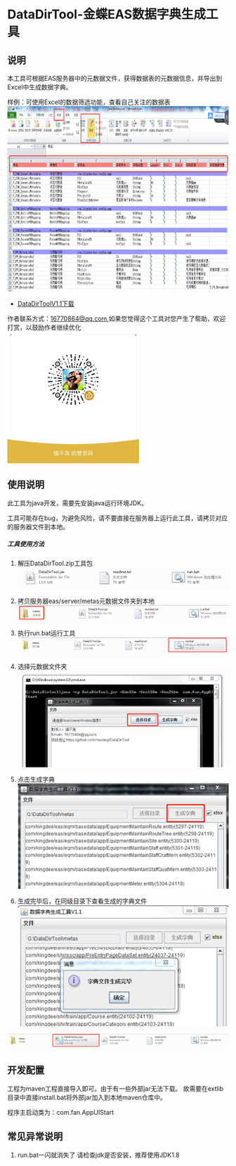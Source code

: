 # DataDirTool-金蝶EAS数据字典生成工具

## 说明

本工具可根据EAS服务器中的元数据文件，获得数据表的元数据信息，并导出到Excel中生成数据字典。</br>

样例：可使用Excel的数据筛选功能，查看自己关注的数据表<br>
<img src="doc/img/demo.png" width="791" height="422">

* [DataDirToolV1.1下载](https://github.com/maobuji/DataDirTool/releases/download/1.1/DataDirTool1.1.zip)

作者联系方式：16770864@qq.com,如果您觉得这个工具对您产生了帮助，欢迎打赏，以鼓励作者继续优化<br>
<img src="https://github.com/maobuji/Temp/blob/master/account/weixin-maobuji.jpg" width="300" height="300">

## 使用说明

此工具为java开发，需要先安装java运行环境JDK。

工具可能存在bug，为避免风险，请不要直接在服务器上运行此工具，请拷贝对应的服务器文件到本地。


##### 工具使用方法

1. 解压DataDirTool.zip工具包</br>
![image](doc/img/help1.png)
   

2. 拷贝服务器eas/server/metas元数据文件夹到本地</br>
![image](doc/img/help2.png)
   

3. 执行run.bat运行工具</br>
![image](doc/img/help3.png)
   

4. 选择元数据文件夹</br>
![image](doc/img/help4.png)
   

5. 点击生成字典</br>
![image](doc/img/help5.png)


6. 生成完毕后，在同级目录下查看生成的字典文件</br>
![image](doc/img/help6.png)

![image](doc/img/help7.png)


## 开发配置

工程为maven工程直接导入即可。由于有一些外部jar无法下载。
故需要在extlib目录中直接install.bat将外部jar加入到本地maven仓库中。

程序主启动类为：com.fan.AppUIStart


## 常见异常说明

1. run.bat一闪就消失了
   请检查jdk是否安装，推荐使用JDK1.8






